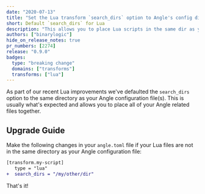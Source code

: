 ```yaml
---
date: "2020-07-13"
title: "Set the Lua transform `search_dirs` option to Angle's config dir by default"
short: Default `search_dirs` for Lua
description: "This allows you to place Lua scripts in the same dir as your Angle config"
authors: ["binarylogic"]
hide_on_release_notes: true
pr_numbers: [2274]
release: "0.9.0"
badges:
  type: "breaking change"
  domains: ["transforms"]
  transforms: ["lua"]
---
```


As part of our recent Lua improvements we've defaulted the `search_dirs` option
to the same directory as your Angle configuration file(s). This is usually
what's expected and allows you to place all of your Angle related files
together.

## Upgrade Guide

Make the following changes in your `angle.toml` file if your Lua files are not
in the same directory as your Angle configuration file:

```diff title="angle.toml"
[transform.my-script]
   type = "lua"
+  search_dirs = "/my/other/dir"
```

That's it!
